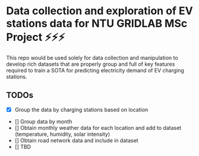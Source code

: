 # Data collection and exploration of EV stations data for NTU GRIDLAB MSc Project  ⚡⚡⚡

This repo would be used solely for data collection and manipulation to develop rich datasets that are properly group and full of key features required to train a SOTA for predicting electricity demand of EV charging stations. 

## TODOs
- [x] Group the data by charging stations based on location
- []  Group data by month
- []  Obtain monthly weather data for each location and add to dataset (temperature, humidity, solar intensity)
- []  Obtain road network data and include in dataset
- []  TBD

 
